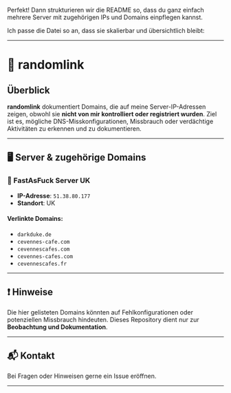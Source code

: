 Perfekt! Dann strukturieren wir die README so, dass du ganz einfach mehrere Server mit zugehörigen IPs und Domains einpflegen kannst.

Ich passe die Datei so an, dass sie skalierbar und übersichtlich bleibt:

---

# 🔗 randomlink

## Überblick

**randomlink** dokumentiert Domains, die auf meine Server-IP-Adressen zeigen, obwohl sie **nicht von mir kontrolliert oder registriert wurden**. Ziel ist es, mögliche DNS-Misskonfigurationen, Missbrauch oder verdächtige Aktivitäten zu erkennen und zu dokumentieren.

---

## 🖥️ Server & zugehörige Domains

### 🧩 FastAsFuck Server UK

* **IP-Adresse**: `51.38.80.177`
* **Standort**: UK 

#### Verlinkte Domains:

* `darkduke.de`
* `cevennes-cafe.com`
* `cevennescafes.com`
* `cevennes-cafes.com`
* `cevennescafes.fr`

---



## ❗ Hinweise

Die hier gelisteten Domains könnten auf Fehlkonfigurationen oder potenziellen Missbrauch hindeuten. Dieses Repository dient nur zur **Beobachtung und Dokumentation**.

---

## 📬 Kontakt

Bei Fragen oder Hinweisen gerne ein Issue eröffnen.

---
